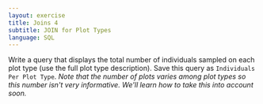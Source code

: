 ```yaml
---
layout: exercise
title: Joins 4
subtitle: JOIN for Plot Types
language: SQL
---
```


Write a query that displays the total number of individuals sampled on each plot
type (use the full plot type description). Save this query as `Individuals Per
Plot Type`. *Note that the number of plots varies among plot types so this number
isn't very informative. We'll learn how to take this into account soon.*
